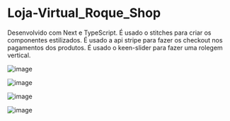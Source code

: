 # Loja-Virtual_Roque_Shop

Desenvolvido com Next e TypeScript.
É usado o stitches para criar os componentes estilizados.
É usado a api stripe para fazer os checkout nos pagamentos dos produtos.
É usado o keen-slider para fazer uma rolegem vertical.

![image](https://user-images.githubusercontent.com/92267368/199098512-1d1032ed-7558-4b3e-83b5-72900c5eb8fa.png) 

![image](https://user-images.githubusercontent.com/92267368/199097910-2f420a9f-8b01-4e5b-9c5f-f2e90f99ed70.png)

![image](https://user-images.githubusercontent.com/92267368/199098263-b052d6b1-8381-4cca-93e1-b521cb328a02.png)

![image](https://user-images.githubusercontent.com/92267368/199098317-42eeedd8-0068-4a2f-98e0-4d28693fa261.png)
